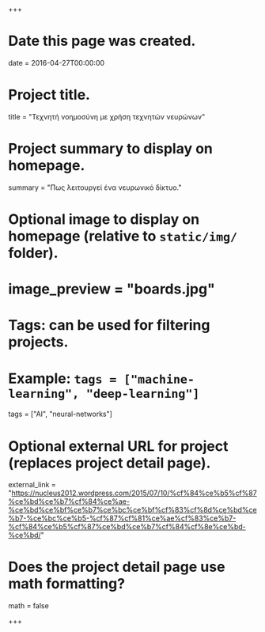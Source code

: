 +++
# Date this page was created.
date = 2016-04-27T00:00:00

# Project title.
title = "Τεχνητή νοημοσύνη με χρήση τεχνητών νευρώνων"

# Project summary to display on homepage.
summary = "Πως λειτουργεί ένα νευρωνικό δίκτυο."

# Optional image to display on homepage (relative to `static/img/` folder).
# image_preview = "boards.jpg"

# Tags: can be used for filtering projects.
# Example: `tags = ["machine-learning", "deep-learning"]`
tags = ["AI", "neural-networks"]

# Optional external URL for project (replaces project detail page).
external_link = "https://nucleus2012.wordpress.com/2015/07/10/%cf%84%ce%b5%cf%87%ce%bd%ce%b7%cf%84%ce%ae-%ce%bd%ce%bf%ce%b7%ce%bc%ce%bf%cf%83%cf%8d%ce%bd%ce%b7-%ce%bc%ce%b5-%cf%87%cf%81%ce%ae%cf%83%ce%b7-%cf%84%ce%b5%cf%87%ce%bd%ce%b7%cf%84%cf%8e%ce%bd-%ce%bd/"

# Does the project detail page use math formatting?
math = false

+++

